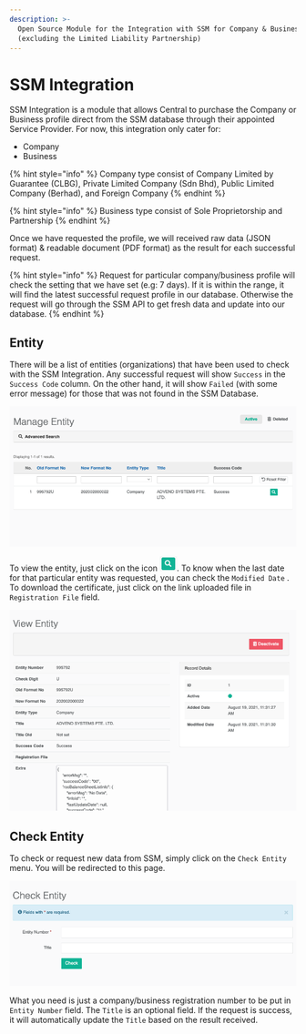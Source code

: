 ```yaml
---
description: >-
  Open Source Module for the Integration with SSM for Company & Business type
  (excluding the Limited Liability Partnership)
---
```


# SSM Integration

SSM Integration is a module that allows Central to purchase the Company or Business profile direct from the SSM database through their appointed Service Provider. For now, this integration only cater for:

* Company
* Business

{% hint style="info" %}
Company type consist of Company Limited by Guarantee \(CLBG\), Private Limited Company \(Sdn Bhd\), Public Limited Company \(Berhad\), and Foreign Company
{% endhint %}

{% hint style="info" %}
Business type consist of Sole Proprietorship and Partnership
{% endhint %}

Once we have requested the profile, we will received raw data \(JSON format\) & readable document \(PDF format\) as the result for each successful request.

{% hint style="info" %}
Request for particular company/business profile will check the setting that we have set \(e.g: 7 days\). If it is within the range, it will find the latest successful request profile in our database. Otherwise the request will go through the SSM API to get fresh data and update into our database.
{% endhint %}

## Entity

There will be a list of entities \(organizations\) that have been used to check with the SSM Integration. Any successful request will show `Success` in the `Success Code` column. On the other hand, it will show `Failed` \(with some error message\) for those that was not found in the SSM Database.

![List of Entity](../.gitbook/assets/screenshot-2021-09-01-at-2.28.17-pm.png)

To view the entity, just click on the icon ![](../.gitbook/assets/screenshot-2021-09-01-at-2.53.33-pm.png). To know when the last date for that particular entity was requested, you can check the `Modified Date` . To download the certificate, just click on the link uploaded file in `Registration File` field.

![Entity details](../.gitbook/assets/screenshot-2021-09-01-at-2.50.24-pm.png)

## Check Entity

To check or request new data from SSM, simply click on the `Check Entity` menu. You will be redirected to this page.

![Check Entity screen](../.gitbook/assets/screenshot-2021-09-01-at-3.36.25-pm.png)

What you need is just a company/business registration number to be put in `Entity Number` field. The `Title` is an optional field. If the request is success, it will automatically update the `Title` based on the result received.

